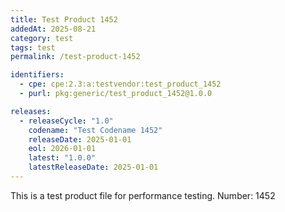 ```yaml
---
title: Test Product 1452
addedAt: 2025-08-21
category: test
tags: test
permalink: /test-product-1452

identifiers:
  - cpe: cpe:2.3:a:testvendor:test_product_1452
  - purl: pkg:generic/test_product_1452@1.0.0

releases:
  - releaseCycle: "1.0"
    codename: "Test Codename 1452"
    releaseDate: 2025-01-01
    eol: 2026-01-01
    latest: "1.0.0"
    latestReleaseDate: 2025-01-01
---
```


This is a test product file for performance testing. Number: 1452
